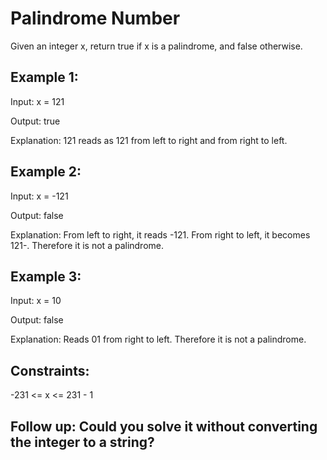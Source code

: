 # Palindrome Number
Given an integer x, return true if x is a palindrome, and false otherwise.

 

## Example 1:

Input: x = 121

Output: true

Explanation: 121 reads as 121 from left to right and from right to left.

## Example 2:

Input: x = -121

Output: false

Explanation: From left to right, it reads -121. From right to left, it becomes 121-. Therefore it is not a palindrome.

## Example 3:

Input: x = 10

Output: false

Explanation: Reads 01 from right to left. Therefore it is not a palindrome.
 

## Constraints:

-231 <= x <= 231 - 1
 

## Follow up: Could you solve it without converting the integer to a string?
